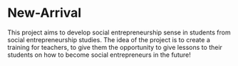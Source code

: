 # New-Arrival
This project aims to develop social entrepreneurship sense in students from social entrepreneurship studies. The idea of the project is to create a training for teachers, to give them the opportunity to give lessons to their students on how to become social entrepreneurs in the future!
